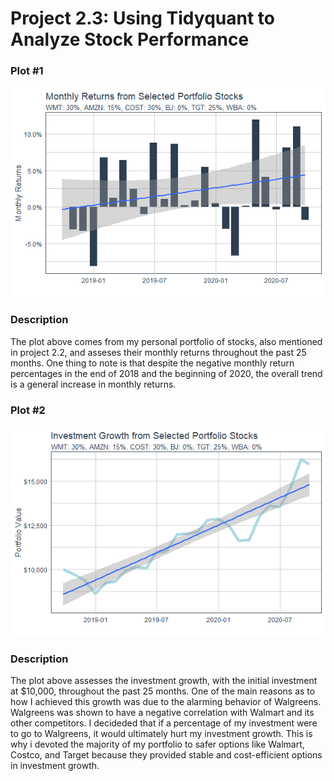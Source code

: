 # Project 2.3: Using Tidyquant to Analyze Stock Performance 

### Plot #1

<img src = "monthly_returns_stocks.png" />

### Description

The plot above comes from my personal portfolio of stocks, also mentioned in project 2.2, and asseses their monthly returns throughout the past 25 months. One thing to note is that despite the negative monthly return percentages in the end of 2018 and the beginning of 2020, the overall trend is a general increase in monthly returns. 



### Plot #2

<img src = "investment_growth_portfolio.png" />

### Description

The plot above assesses the investment growth, with the initial investment at $10,000, throughout the past 25 months. One of the main reasons as to how I achieved this growth was due to the alarming behavior of Walgreens. Walgreens was shown to have a negative correlation with Walmart and its other competitors. I decideded that if a percentage of my investment were to go to Walgreens, it would ultimately hurt my investment growth. This is why i devoted the majority of my portfolio to safer options like Walmart, Costco, and Target because they provided stable and cost-efficient options in investment growth. 